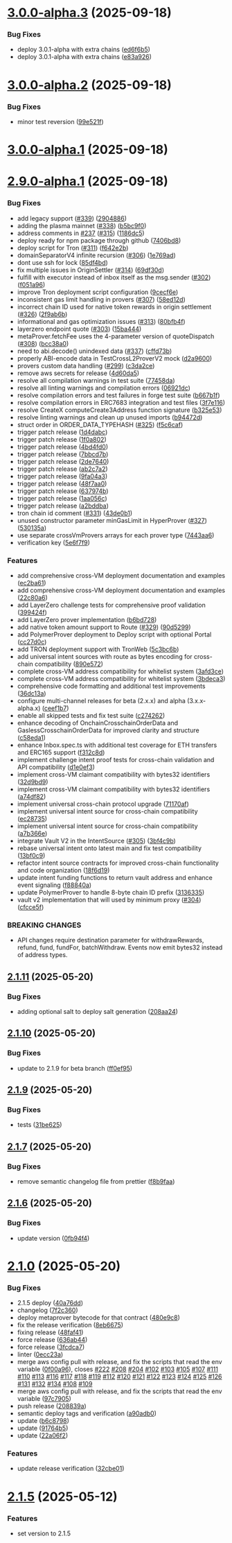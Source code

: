 # [3.0.0-alpha.3](https://github.com/eco/eco-routes/compare/v3.0.0-alpha.2...v3.0.0-alpha.3) (2025-09-18)


### Bug Fixes

* deploy 3.0.1-alpha with extra chains ([ed6f6b5](https://github.com/eco/eco-routes/commit/ed6f6b54dc20141dc0144bdb8208507f67190f0e))
* deploy 3.0.1-alpha with extra chains ([e83a926](https://github.com/eco/eco-routes/commit/e83a9267ea25e90324604982130b5e4b7f8403bb))

# [3.0.0-alpha.2](https://github.com/eco/eco-routes/compare/v3.0.0-alpha.1...v3.0.0-alpha.2) (2025-09-18)


### Bug Fixes

* minor test reversion ([99e521f](https://github.com/eco/eco-routes/commit/99e521ffc3a1eb27595f0a0cb70a249f440edf12))

# [3.0.0-alpha.1](https://github.com/eco/eco-routes/compare/v2.9.0-alpha.1...v3.0.0-alpha.1) (2025-09-18)

# [2.9.0-alpha.1](https://github.com/eco/eco-routes/compare/v2.8.12...v2.9.0-alpha.1) (2025-09-18)


### Bug Fixes

* add legacy support ([#339](https://github.com/eco/eco-routes/issues/339)) ([2904886](https://github.com/eco/eco-routes/commit/29048868569cd98a99501c631b49f08472922a94))
* adding the plasma mainnet ([#338](https://github.com/eco/eco-routes/issues/338)) ([b5bc9f0](https://github.com/eco/eco-routes/commit/b5bc9f015856b710a1909a87e69eeef877b87eff))
* address comments in [#237](https://github.com/eco/eco-routes/issues/237) ([#315](https://github.com/eco/eco-routes/issues/315)) ([1186dc5](https://github.com/eco/eco-routes/commit/1186dc5fb80f86a01b1161ee27da2c72a723000c))
* deploy ready for npm package through github ([7406bd8](https://github.com/eco/eco-routes/commit/7406bd825d91f0f23110e3f79f04d47ad0a5d559))
* deploy script for Tron ([#311](https://github.com/eco/eco-routes/issues/311)) ([f642e2b](https://github.com/eco/eco-routes/commit/f642e2b62cc06ace73f31aed9470c64e099d0641))
* domainSeparatorV4 infinite recursion ([#306](https://github.com/eco/eco-routes/issues/306)) ([1e769ad](https://github.com/eco/eco-routes/commit/1e769ad79a902789a3276afbe93d6275366534eb))
* dont use ssh for lock ([85df4bd](https://github.com/eco/eco-routes/commit/85df4bd40e1c14faa3a935cded9c448715d854f7))
* fix multiple issues in OriginSettler ([#314](https://github.com/eco/eco-routes/issues/314)) ([69df30d](https://github.com/eco/eco-routes/commit/69df30d8039840f049265573385688f48b930e89))
* fulfill with executor instead of inbox itself as the msg.sender ([#302](https://github.com/eco/eco-routes/issues/302)) ([f051a96](https://github.com/eco/eco-routes/commit/f051a963006760daf1803d25969ff8db5f56ffec))
* improve Tron deployment script configuration ([9cecf6e](https://github.com/eco/eco-routes/commit/9cecf6edcf3ef38460d9ba1b8377d973c7e3f1c3))
* inconsistent gas limit handling in provers ([#307](https://github.com/eco/eco-routes/issues/307)) ([58ed12d](https://github.com/eco/eco-routes/commit/58ed12dbc8b9b1cc560ad90468c0f77df8876492))
* incorrect chain ID used for native token rewards in origin settlement ([#326](https://github.com/eco/eco-routes/issues/326)) ([2f9ab6b](https://github.com/eco/eco-routes/commit/2f9ab6bf2c0d40807454d9b040f78d7ac207d2b2))
* informational and gas optimization issues ([#313](https://github.com/eco/eco-routes/issues/313)) ([80bfb4f](https://github.com/eco/eco-routes/commit/80bfb4fe551e4b994c51d4aa19a7e116508ff418))
* layerzero endpoint quote ([#303](https://github.com/eco/eco-routes/issues/303)) ([15ba444](https://github.com/eco/eco-routes/commit/15ba4446b889e386a63b2a9f5a0adbd454060eea))
* metaProver.fetchFee uses the 4-parameter version of quoteDispatch ([#308](https://github.com/eco/eco-routes/issues/308)) ([bcc38a0](https://github.com/eco/eco-routes/commit/bcc38a03e1f45cbe0bbc95907f26672aac5d5bcd))
* need to abi.decode() unindexed data ([#337](https://github.com/eco/eco-routes/issues/337)) ([cffd73b](https://github.com/eco/eco-routes/commit/cffd73b21674f44f9c202faa63935d9e245299d6))
* properly ABI-encode data in TestCrossL2ProverV2 mock ([d2a9600](https://github.com/eco/eco-routes/commit/d2a96004c8505dc52f41c71c296ea129767c67dc))
* provers custom data handling ([#299](https://github.com/eco/eco-routes/issues/299)) ([c3da2ce](https://github.com/eco/eco-routes/commit/c3da2ce00431b4334dbe8ac52a0af8df43bc812d))
* remove aws secrets for release ([4d60da5](https://github.com/eco/eco-routes/commit/4d60da5b251a38b287d2da74a2bb3c38c97c88ea))
* resolve all compilation warnings in test suite ([77458da](https://github.com/eco/eco-routes/commit/77458dae2ebf4ce41b191fc50223f2f6641d663a))
* resolve all linting warnings and compilation errors ([06921dc](https://github.com/eco/eco-routes/commit/06921dc9706e0cafc7f6b73e0746dc9d7f3678db))
* resolve compilation errors and test failures in forge test suite ([b667b1f](https://github.com/eco/eco-routes/commit/b667b1fda3637a518b634a2a6087603836feb5cd))
* resolve compilation errors in ERC7683 integration and test files ([3f7e116](https://github.com/eco/eco-routes/commit/3f7e11647e28b99ea6dacd2c9b23a786638f42d6))
* resolve CreateX computeCreate3Address function signature ([b325e53](https://github.com/eco/eco-routes/commit/b325e536fb1090e86b6f2dbcbbf6163321bbccc5))
* resolve linting warnings and clean up unused imports ([b94472d](https://github.com/eco/eco-routes/commit/b94472d2c565e1a042f9ffe067b815122fbaf8aa))
* struct order in ORDER_DATA_TYPEHASH ([#325](https://github.com/eco/eco-routes/issues/325)) ([f5c6caf](https://github.com/eco/eco-routes/commit/f5c6caf072570cd57124bf28f4412809bb0debf9))
* trigger patch release ([1d4dabc](https://github.com/eco/eco-routes/commit/1d4dabc35b90cc7758cf1f9152a91687a619a457))
* trigger patch release ([1f0a802](https://github.com/eco/eco-routes/commit/1f0a802a3ff74ccb30859233741e9b30fbf5b7c2))
* trigger patch release ([4bd4fd0](https://github.com/eco/eco-routes/commit/4bd4fd07cd29cf8229460bb5587456ef6ad73e2a))
* trigger patch release ([7bbcd7b](https://github.com/eco/eco-routes/commit/7bbcd7b8c58848671577be5b873c6d7cfb84ce82))
* trigger patch release ([2de7640](https://github.com/eco/eco-routes/commit/2de76404f35b5ada864249bff55b5ca08286368b))
* trigger patch release ([ab2c7a2](https://github.com/eco/eco-routes/commit/ab2c7a2801eee099cce6f6a1ee444a1f75867260))
* trigger patch release ([9fa04a3](https://github.com/eco/eco-routes/commit/9fa04a375d29d425545b50ef03a09eab86035f14))
* trigger patch release ([48f7aa0](https://github.com/eco/eco-routes/commit/48f7aa0aa87db1168cd40f75b77c32ce9f7427e9))
* trigger patch release ([637974b](https://github.com/eco/eco-routes/commit/637974b24099e8c71a671baa9d4ed97681c8fb12))
* trigger patch release ([1aa056c](https://github.com/eco/eco-routes/commit/1aa056c00ad2979341881e51951e9db010b3a400))
* trigger patch release ([a2bddba](https://github.com/eco/eco-routes/commit/a2bddba06384790114bb4f6a2acacdde3b6f00dd))
* tron chain id comment ([#331](https://github.com/eco/eco-routes/issues/331)) ([43de0b1](https://github.com/eco/eco-routes/commit/43de0b1db5bee69ab0ee0a635d485eb589a18ddd))
* unused constructor parameter minGasLimit in HyperProver ([#327](https://github.com/eco/eco-routes/issues/327)) ([530135a](https://github.com/eco/eco-routes/commit/530135af288b302fffa31d940ea87c9b802f8f3a))
* use separate crossVmProvers arrays for each prover type ([7443aa6](https://github.com/eco/eco-routes/commit/7443aa6de6b73457c6fe30b88eab26cb9be1ae5f))
* verification key ([5e6f7f9](https://github.com/eco/eco-routes/commit/5e6f7f95507248937b2aca58f4f1bebc4cad4264))


### Features

* add comprehensive cross-VM deployment documentation and examples ([ec2ba61](https://github.com/eco/eco-routes/commit/ec2ba61ff9a67813bb6290e688e99b3f26e9f5d5))
* add comprehensive cross-VM deployment documentation and examples ([22c80a6](https://github.com/eco/eco-routes/commit/22c80a6f20d0531d25d1ffc2bdb44290f4c9ec91))
* add LayerZero challenge tests for comprehensive proof validation ([399424f](https://github.com/eco/eco-routes/commit/399424fe4fc8145213257488f3230d62ef945483))
* add LayerZero prover implementation ([b6bd728](https://github.com/eco/eco-routes/commit/b6bd728c20dbcf36293753f4f8353c556a26b931))
* add native token amount support to Route ([#329](https://github.com/eco/eco-routes/issues/329)) ([90d5299](https://github.com/eco/eco-routes/commit/90d52994b45e621a226e7d5ffc4e0d3645000bb6))
* add PolymerProver deployment to Deploy script with optional Portal ([cc27d0c](https://github.com/eco/eco-routes/commit/cc27d0c3fdfea6a8657e0a5a2e6bb7780d399a5a))
* add TRON deployment support with TronWeb ([5c3bc6b](https://github.com/eco/eco-routes/commit/5c3bc6bae3eae8f95fe015598fb1c7d15426a2df))
* add universal intent sources with route as bytes encoding for cross-chain compatibility ([890e572](https://github.com/eco/eco-routes/commit/890e572b83a9bd85e0f0d5ff610eba0566f8f936))
* complete cross-VM address compatibility for whitelist system ([3afd3ce](https://github.com/eco/eco-routes/commit/3afd3ce8eaf329e2a777ff90e84a78e3c79e8761))
* complete cross-VM address compatibility for whitelist system ([3bdeca3](https://github.com/eco/eco-routes/commit/3bdeca37ccc6d96ef43fb94ead94918eddcebbe4))
* comprehensive code formatting and additional test improvements ([36dc13a](https://github.com/eco/eco-routes/commit/36dc13a808f667198580c9a090cf2e93406f21aa))
* configure multi-channel releases for beta (2.x.x) and alpha (3.x.x-alpha.x) ([ceef1b7](https://github.com/eco/eco-routes/commit/ceef1b7c7e60882fc06fb61ca1591ee97c75f1e8))
* enable all skipped tests and fix test suite ([c274262](https://github.com/eco/eco-routes/commit/c27426230b386c804c621600a82aa118bb4585a7))
* enhance decoding of OnchainCrosschainOrderData and GaslessCrosschainOrderData for improved clarity and structure ([c58eda1](https://github.com/eco/eco-routes/commit/c58eda1bade3a90859d0cb0233938495eab19413))
* enhance Inbox.spec.ts with additional test coverage for ETH transfers and ERC165 support ([f312c8d](https://github.com/eco/eco-routes/commit/f312c8d5ea75f8c277884ed51b96083015daec9a))
* implement challenge intent proof tests for cross-chain validation and API compatibility ([d1e0ef3](https://github.com/eco/eco-routes/commit/d1e0ef3a912133b2f9f2fb06a4732747bc3ee6f2))
* implement cross-VM claimant compatibility with bytes32 identifiers ([32d9bd9](https://github.com/eco/eco-routes/commit/32d9bd9295695c2d37604da8a930917a1b70f7d5))
* implement cross-VM claimant compatibility with bytes32 identifiers ([a74df82](https://github.com/eco/eco-routes/commit/a74df8234ae5c8568aa6e60f2cd539da4d91285b))
* implement universal cross-chain protocol upgrade ([71170af](https://github.com/eco/eco-routes/commit/71170aff3fcca3746a5a88a531933c7101a02663))
* implement universal intent source for cross-chain compatibility ([ec28735](https://github.com/eco/eco-routes/commit/ec2873567186df85a11ed869e0b8853441e84f3f))
* implement universal intent source for cross-chain compatibility ([a7b366e](https://github.com/eco/eco-routes/commit/a7b366e41656e78d8078ee081bf1859a5a85d52b))
* integrate Vault V2 in the IntentSource ([#305](https://github.com/eco/eco-routes/issues/305)) ([3bf4c9b](https://github.com/eco/eco-routes/commit/3bf4c9b38a9eb47c00e379ab117160d64da9001c))
* rebase universal intent onto latest main and fix test compatibility ([13bf0c9](https://github.com/eco/eco-routes/commit/13bf0c9b92ee147bfa117b493f3a2ea13509d634))
* refactor intent source contracts for improved cross-chain functionality and code organization ([18f6d19](https://github.com/eco/eco-routes/commit/18f6d19a60675c36a796759fb9f12db828539aa8))
* update intent funding functions to return vault address and enhance event signaling ([f88840a](https://github.com/eco/eco-routes/commit/f88840a73637880b0278c4f3e0f8f6abef52546a))
* update PolymerProver to handle 8-byte chain ID prefix ([3136335](https://github.com/eco/eco-routes/commit/31363355f0bcc86ac1bbc8c07f41d9e6925d3fa6))
* vault v2 implementation that will used by minimum proxy ([#304](https://github.com/eco/eco-routes/issues/304)) ([cfcce5f](https://github.com/eco/eco-routes/commit/cfcce5f0661c77ce7990c717aa08af49af35eb86))


### BREAKING CHANGES

* API changes require destination parameter for withdrawRewards, refund, fund, fundFor, batchWithdraw. Events now emit bytes32 instead of address types.

## [2.1.11](https://github.com/eco/eco-routes/compare/v2.1.10...v2.1.11) (2025-05-20)


### Bug Fixes

* adding optional salt to deploy salt generation ([208aa24](https://github.com/eco/eco-routes/commit/208aa24d1648befca90145a92ca9635bd2508ed0))

## [2.1.10](https://github.com/eco/eco-routes/compare/v2.1.9...v2.1.10) (2025-05-20)


### Bug Fixes

* update to 2.1.9 for beta branch ([ff0ef95](https://github.com/eco/eco-routes/commit/ff0ef95f9857209a3755ad875b9d00bd182ee8c0))

## [2.1.9](https://github.com/eco/eco-routes/compare/v2.1.7...66531ff844339087beaf8be07f6958268278120c) (2025-05-20)


### Bug Fixes

* tests ([31be625](https://github.com/eco/eco-routes/commit/31be6250692c945049687c17ac72e1ea8badf5bb))

## [2.1.7](https://github.com/eco/eco-routes/compare/v2.1.6...v2.1.7) (2025-05-20)


### Bug Fixes

* remove semantic changelog file from prettier ([f8b9faa](https://github.com/eco/eco-routes/commit/f8b9faa6263c48c8bea2e60bbd493c44d5b00815))

## [2.1.6](https://github.com/eco/eco-routes/compare/v2.1.5...v2.1.6) (2025-05-20)


### Bug Fixes

* update version ([0fb94f4](https://github.com/eco/eco-routes/commit/0fb94f42ec69233e902d1de51e379d260f2361f4))

# [2.1.0](https://github.com/eco/eco-routes/compare/v2.0.5...v2.1.5) (2025-05-20)


### Bug Fixes

* 2.1.5 deploy ([40a76dd](https://github.com/eco/eco-routes/commit/40a76dd5c4220e9ef00c6482039ef859c045733c))
* changelog ([7f2c360](https://github.com/eco/eco-routes/commit/7f2c360a8e945325459d4b981fd8cdb5ba813573))
* deploy metaprover bytecode for that contract ([480e9c8](https://github.com/eco/eco-routes/commit/480e9c8951e3f63bb8fe6d37252c825edf78e625))
* fix the release verification ([8eb6675](https://github.com/eco/eco-routes/commit/8eb6675f1a5c6681ad27d469a4125268c5e75e21))
* fixing release ([48faf41](https://github.com/eco/eco-routes/commit/48faf41c8b3151f0e5155f12aca347a4cfe7b130))
* force release ([636ab44](https://github.com/eco/eco-routes/commit/636ab4462447661ce06da1325e1680f8188cfc0d))
* force release ([3fcdca7](https://github.com/eco/eco-routes/commit/3fcdca79e54c4efecd0963a9a54fde8cb8a89ccb))
* linter ([0ecc23a](https://github.com/eco/eco-routes/commit/0ecc23a54c8a490837c2ac69d5ed6dcc6d347097))
* merge aws config pull with release, and fix the scripts that read the env variable ([0f00a96](https://github.com/eco/eco-routes/commit/0f00a96444d9fb5ac9ea1cb911c6790cb3be4f49)), closes [#222](https://github.com/eco/eco-routes/issues/222) [#208](https://github.com/eco/eco-routes/issues/208) [#204](https://github.com/eco/eco-routes/issues/204) [#102](https://github.com/eco/eco-routes/issues/102) [#103](https://github.com/eco/eco-routes/issues/103) [#105](https://github.com/eco/eco-routes/issues/105) [#107](https://github.com/eco/eco-routes/issues/107) [#111](https://github.com/eco/eco-routes/issues/111) [#110](https://github.com/eco/eco-routes/issues/110) [#113](https://github.com/eco/eco-routes/issues/113) [#116](https://github.com/eco/eco-routes/issues/116) [#117](https://github.com/eco/eco-routes/issues/117) [#118](https://github.com/eco/eco-routes/issues/118) [#119](https://github.com/eco/eco-routes/issues/119) [#112](https://github.com/eco/eco-routes/issues/112) [#120](https://github.com/eco/eco-routes/issues/120) [#121](https://github.com/eco/eco-routes/issues/121) [#122](https://github.com/eco/eco-routes/issues/122) [#123](https://github.com/eco/eco-routes/issues/123) [#124](https://github.com/eco/eco-routes/issues/124) [#125](https://github.com/eco/eco-routes/issues/125) [#126](https://github.com/eco/eco-routes/issues/126) [#131](https://github.com/eco/eco-routes/issues/131) [#132](https://github.com/eco/eco-routes/issues/132) [#134](https://github.com/eco/eco-routes/issues/134) [#108](https://github.com/eco/eco-routes/issues/108) [#109](https://github.com/eco/eco-routes/issues/109)
* merge aws config pull with release, and fix the scripts that read the env variable ([97c7905](https://github.com/eco/eco-routes/commit/97c7905b7bb479a891836615affa59d01a338498))
* push release ([208839a](https://github.com/eco/eco-routes/commit/208839adbb3f037bb64b2767ae461a294a380183))
* semantic deploy tags and verification ([a90adb0](https://github.com/eco/eco-routes/commit/a90adb0431549cec11470cc304531036d40f49e3))
* update ([b6c8798](https://github.com/eco/eco-routes/commit/b6c879899bd8a798dbe305422b9c21113c7cb6bc))
* update ([91764b5](https://github.com/eco/eco-routes/commit/91764b5311d54b50901cf77e36b53602dcfb4661))
* update ([22a06f2](https://github.com/eco/eco-routes/commit/22a06f213af67470694a8616c5b679305c6fc2fc))


### Features

* update release verification ([32cbe01](https://github.com/eco/eco-routes/commit/32cbe0186c451747958c016c6919cde92d5a5a89))

# [2.1.5](https://github.com/eco/eco-routes/compare/v1.19.2-beta...d223c56ac0be194004ede1497e5971e880661710) (2025-05-12)

### Features

- set version to 2.1.5
